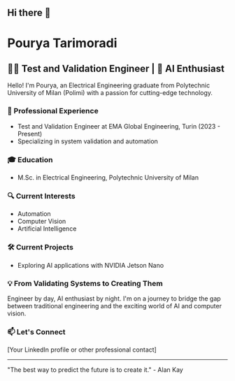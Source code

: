 ## Hi there 👋

# Pourya Tarimoradi

## 👨‍🔬 Test and Validation Engineer | 🤖 AI Enthusiast

Hello! I'm Pourya, an Electrical Engineering graduate from Polytechnic University of Milan (Polimi) with a passion for cutting-edge technology.

### 🚀 Professional Experience
- Test and Validation Engineer at EMA Global Engineering, Turin (2023 - Present)
- Specializing in system validation and automation

### 🎓 Education
- M.Sc. in Electrical Engineering, Polytechnic University of Milan

### 🔍 Current Interests
- Automation
- Computer Vision
- Artificial Intelligence

### 🛠️ Current Projects
- Exploring AI applications with NVIDIA Jetson Nano

### 💡 From Validating Systems to Creating Them
Engineer by day, AI enthusiast by night. I'm on a journey to bridge the gap between traditional engineering and the exciting world of AI and computer vision.

### 📫 Let's Connect
[Your LinkedIn profile or other professional contact]

---

"The best way to predict the future is to create it." - Alan Kay
